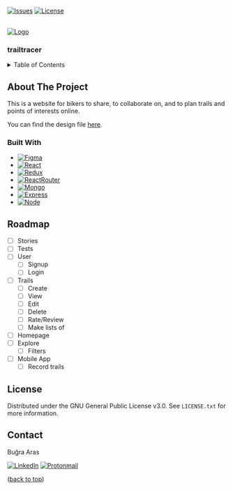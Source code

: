 <a name='readme-top'></a>

[![Issues][issues-shield]][issues-url]
[![License][license-shield]][license-url]

<br />
<div>
  <a href='https://github.com/mayorofdesalle/trailtracer'>
    <img src='client/src/assets/images/logo.svg' alt='Logo'>
  </a>
  <h3>trailtracer</h3>
</div>

<details>
  <summary>Table of Contents</summary>
  <ul>
    <li>
      <a href='#about-the-project'>About The Project</a>
      <ul>
        <li><a href='#built-with'>Built With</a></li>
      </ul>
    </li>
    <li><a href='#roadmap'>Roadmap</a></li>
    <li><a href='#license'>License</a></li>
    <li><a href='#contact'>Contact</a></li>
  </ol>
</details>

<!-- ABOUT THE PROJECT -->
## About The Project

This is a website for bikers to share, to collaborate on, and to plan trails and points of interests online.

You can find the design file [here](https://www.figma.com/file/6ezhNt04ZvQTGNWF4JH22v/trailtracer?type=design&node-id=0%3A1&mode=design&t=2R90PO8EbLy7iDTO-1).

### Built With

* [![Figma][Figma]][Figma-url]
* [![React][React.js]][React-url]
* [![Redux][Redux]][Redux-url]
* [![ReactRouter][ReactRouter]][ReactRouter-url]
* [![Mongo][MongoDB]][Mongo-url]
* [![Express][Express.js]][Express-url]
* [![Node][Node.js]][Node-url]

<!-- ROADMAP -->
## Roadmap

- [ ] Stories
- [ ] Tests
- [ ] User
    - [ ] Signup
    - [ ] Login 
- [ ] Trails
    - [ ] Create
    - [ ] View
    - [ ] Edit
    - [ ] Delete
    - [ ] Rate/Review
    - [ ] Make lists of
- [ ] Homepage
- [ ] Explore
    - [ ] Filters
- [ ] Mobile App
    - [ ] Record trails

<!-- LICENSE -->
## License

Distributed under the GNU General Public License v3.0. See `LICENSE.txt` for more information.

<!-- CONTACT -->
## Contact
Buğra Aras

[![LinkedIn][linkedin-shield]][linkedin-url]
[![Protonmail][proton-shield]][proton-url]

<p>(<a href='#readme-top'>back to top</a>)</p>

<!-- MARKDOWN LINKS & IMAGES -->
[issues-shield]: https://img.shields.io/github/issues/mayorofdesalle/trailtracer.svg?style=for-the-badge
[issues-url]: https://github.com/mayorofdesalle/trailtracer/issues
[license-shield]: https://img.shields.io/github/license/mayorofdesalle/trailtracer.svg?style=for-the-badge
[license-url]: https://github.com/mayorofdesalle/trailtracer/blob/master/LICENSE
[linkedin-shield]: https://img.shields.io/badge/LinkedIn-0077B5?style=for-the-badge&logo=linkedin&logoColor=white
[linkedin-url]: https://linkedin.com/in/bugraaras
[proton-shield]: https://img.shields.io/badge/ProtonMail-8B89CC?style=for-the-badge&logo=protonmail&logoColor=white
[proton-url]: mailto:bugra.aras@proton.me
[Figma]: https://img.shields.io/badge/Figma-F24E1E?style=for-the-badge&logo=figma&logoColor=white
[Figma-url]: https://www.figma.com/
[React.js]: https://img.shields.io/badge/React-20232A?style=for-the-badge&logo=react&logoColor=61DAFB
[React-url]: https://reactjs.org/
[Redux]: https://img.shields.io/badge/Redux-593D88?style=for-the-badge&logo=redux&logoColor=white
[Redux-url]: https://redux.js.org/
[ReactRouter]: https://img.shields.io/badge/React_Router-CA4245?style=for-the-badge&logo=react-router&logoColor=white
[ReactRouter-url]: https://reactrouter.com/
[MongoDB]: https://img.shields.io/badge/MongoDB-4EA94B?style=for-the-badge&logo=mongodb&logoColor=white
[Mongo-url]: https://www.mongodb.com/
[Express.js]: https://img.shields.io/badge/Express.js-404D59?style=for-the-badge
[Express-url]: https://expressjs.com/
[Node.js]: https://img.shields.io/badge/Node.js-43853D?style=for-the-badge&logo=node.js&logoColor=white
[Node-url]: https://nodejs.org/

